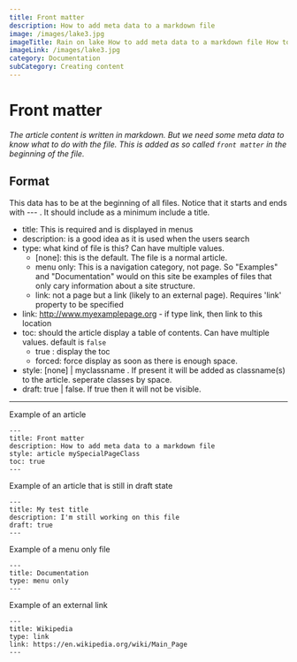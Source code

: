 ```yaml
---
title: Front matter
description: How to add meta data to a markdown file
image: /images/lake3.jpg
imageTitle: Rain on lake How to add meta data to a markdown file How to add meta data to a markdown file
imageLink: /images/lake3.jpg
category: Documentation
subCategory: Creating content
---
```


# Front matter

_The article content is written in markdown. But we need some meta data to know what to do with the file. This is added as so called `front matter` in the beginning of the file._

## Format
This data has to be at the beginning of all files. Notice that it starts and ends with --- . It should include as a minimum include a title.

* title: This is required and is displayed in menus
* description: is a good idea as it is used when the users search
* type: what kind of file is this? Can have multiple values.
  * [none]: this is the default. The file is a normal article.
  * menu only: This is a navigation category, not page. So "Examples" and "Documentation" would on this site be examples of files that only cary information about a site structure.
  * link: not a page but a link (likely to an external page). Requires 'link' property to be specified
* link: http://www.myexamplepage.org - if type link, then link to this location
* toc: should the article display a table of contents. Can have multiple values. default is `false`
  * true : display the toc
  * forced: force display as soon as there is enough space.
* style: [none] | myclassname . If present it will be added as classname(s) to the article. seperate classes by space.
* draft: true | false. If true then it will not be visible. 

------------

Example of an article
```
---
title: Front matter
description: How to add meta data to a markdown file
style: article mySpecialPageClass
toc: true
---
```

Example of an article that is still in draft state
```
---
title: My test title
description: I'm still working on this file
draft: true
---
```


Example of a menu only file
```
---
title: Documentation
type: menu only
---
```

Example of an external link
```
---
title: Wikipedia
type: link
link: https://en.wikipedia.org/wiki/Main_Page
---
```

